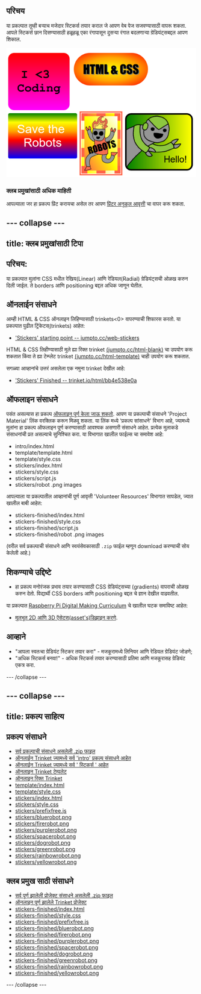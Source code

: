 ## परिचय

या प्रकल्पात तूम्ही बर्‍याच मजेदार स्टिकर्स तयार कराल जे आपण वेब पेज सजवण्यासाठी वापरू शकता. आपले स्टिकर्स छान दिसण्यासाठी हळूहळू एका रंगापासून दुसर्‍या रंगात बदलणार्‍या ग्रेडियंट्सबद्दल आपण शिकाल.

![screenshot](images/stickers-finished.png)

### क्लब प्रमुखांसाठी अधिक माहिती

आपल्याला जर हा प्रकल्प प्रिंट करायचा असेल तर आपण [प्रिंटर अनुकूल आवृत्ती](https://projects.raspberrypi.org/en/projects/stickers/print) चा वापर करू शकता.

## \--- collapse \---

## title: क्लब प्रमुखांसाठी टिपा

## परिचय:

या प्रकल्पात मुलांना CSS मधील रेखिय(Linear) आणि रेडियल(Radial) ग्रेडियंट्सची ओळख करुन दिली जाईल. ते borders आणि positioning बद्दल अधिक जाणून घेतील.

## ऑनलाईन संसाधने

आम्ही HTML & CSS ऑनलाइन लिहिण्यासाठी trinkets<0> वापरण्याची शिफारस करतो. या प्रकल्पात पुढील ट्रिंकेटस्(trinkets) आहेत:</p> 

* ['Stickers' starting point -- jumpto.cc/web-stickers](http://jumpto.cc/web-stickers)

HTML & CSS लिहीण्यासाठी मुले ह्या रिक्त trinket [(jumpto.cc/html-blank)](http://jumpto.cc/html-blank) चा उपयोग करू शकतात किंवा ते ह्या टेम्प्लेट trinket [(jumpto.cc/html-template)](http://jumpto.cc/html-template) चाही उपयोग करू शकतात.

सगळ्या आव्हानांचे उत्तरं असलेला एक नमुना trinket देखील आहे:

* ['Stickers' Finished -- trinket.io/html/bb4e538e0a](https://trinket.io/html/bb4e538e0a)

## ऑफलाइन संसाधने

पसंत असल्यास हा प्रकल्प [ऑफलाइन पूर्ण केला जाऊ शकतो](https://www.codeclubprojects.org/en-GB/resources/webdev-working-offline/). आपण या प्रकल्पाची संसाधने 'Project Material' लिंक वर​ क्लिक करून मिळवू शकता. या लिंक मध्ये 'प्रकल्प सांसाधने' विभाग आहे, ज्यामध्ये मुलांना हा प्रकल्प ऑफलाइन पूर्ण करण्यासाठी आवश्यक असणारी संसाधने आहेत. प्रत्येक मुलाकडे संसाधनांची प्रत असल्याचे सुनिश्चित करा. या विभागात खालील फाईल्स चा समावेश आहे:

* intro/index.html
* template/template.html
* template/style.css
* stickers/index.html
* stickers/style.css
* stickers/script.js
* stickers/robot .png images

आपल्याला या प्रकल्पातील आव्हानांची पूर्ण आवृत्ती 'Volunteer Resources' विभागात सापडेल, ज्यात खालील बाबी आहेत:

* stickers-finished/index.html
* stickers-finished/style.css
* stickers-finished/script.js
* stickers-finished/robot .png images

(वरील सर्व प्रकल्पाची संसाधने आणि स्वयंसेवकासाठी `.zip` फाईल म्हणून download करण्याची सोय केलेली आहे.)

## शिकण्याचे उद्दिष्टे

* हा प्रकल्प मनोरंजक प्रभाव तयार करण्यासाठी CSS ग्रेडियंट्सच्या (gradients) वापराची ओळख करुन देतो. विद्यार्थी CSS borders आणि positioning बद्दल चे ज्ञान देखील वाढवतील. 

या प्रकल्पात [Raspberry Pi Digital Making Curriculum](http://rpf.io/curriculum) चे खालील घटक समाविष्ट आहेत:

* [मूलभूत 2D आणि 3D ऍसेटस्(asset's)डिझाइन करणे](https://www.raspberrypi.org/curriculum/design/creator).

## आव्हाने

* "आपला स्वतःचा ग्रेडियंट स्टिकर तयार करा" - मजकूरामध्ये लिनियर आणि रेडियल ग्रेडियंट जोडणे;
* "अधिक स्टिकर्स बनवा!" - अधिक स्टिकर्स तयार करण्यासाठी प्रतिमा आणि मजकूरासह ग्रेडियंट एकत्र करा.

\--- /collapse \---

## \--- collapse \---

## title: प्रकल्प साहित्य

## प्रकल्प संसाधने

* [सर्व प्रकल्पाची संसाधने असलेली .zip फाइल](http://rpf.io/p/en/stickers-go)
* [ऑनलाईन Trinket ज्यामध्ये सर्व 'intro' प्रकल्प संसाधने आहेत](http://jumpto.cc/web-intro)
* [ऑनलाईन Trinket ज्यामध्ये सर्व ' स्टिकर्स ' आहेत](http://jumpto.cc/web-stickers)
* [ऑनलाइन Trinket टेम्पलेट](http://jumpto.cc/trinket-template)
* [ऑनलाइन रिक्त Trinket](http://jumpto.cc/trinket-blank)
* [template/index.html](resources/template-index.html)
* [template/style.css](resources/template-style.css)
* [stickers/index.html](resources/stickers-index.html)
* [stickers/style.css](resources/stickers-style.css)
* [stickers/prefixfree.js](resources/stickers-prefixfree.js)
* [stickers/bluerobot.png](resources/stickers-bluerobot.png)
* [stickers/firerobot.png](resources/stickers-firerobot.png)
* [stickers/purplerobot.png](resources/stickers-purplerobot.png)
* [stickers/spacerobot.png](resources/stickers-spacerobot.png)
* [stickers/dogrobot.png](resources/stickers-dogrobot.png)
* [stickers/greenrobot.png](resources/stickers-greenrobot.png)
* [stickers/rainbowrobot.png](resources/stickers-rainbowrobot.png)
* [stickers/yellowrobot.png](resources/stickers-yellowrobot.png)

## क्लब प्रमुख साठी संसाधने

* [सर्व पूर्ण झालेली प्रोजेक्ट संसाधने असलेली .zip फाइल](http://rpf.io/p/en/stickers-go)
* [ऑनलाइन पूर्ण झालेले Trinket प्रोजेक्ट](https://trinket.io/html/bb4e538e0a)
* [stickers-finished/index.html](resources/stickers-finished-index.html)
* [stickers-finished/style.css](resources/stickers-finished-style.css)
* [stickers-finished/prefixfree.js](resources/stickers-finished-prefixfree.js)
* [stickers-finished/bluerobot.png](resources/stickers-finished-bluerobot.png)
* [stickers-finished/firerobot.png](resources/stickers-finished-firerobot.png)
* [stickers-finished/purplerobot.png](resources/stickers-finished-purplerobot.png)
* [stickers-finished/spacerobot.png](resources/stickers-finished-spacerobot.png)
* [stickers-finished/dogrobot.png](resources/stickers-finished-dogrobot.png)
* [stickers-finished/greenrobot.png](resources/stickers-finished-greenrobot.png)
* [stickers-finished/rainbowrobot.png](resources/stickers-finished-rainbowrobot.png)
* [stickers-finished/yellowrobot.png](resources/stickers-finished-yellowrobot.png)

\--- /collapse \---